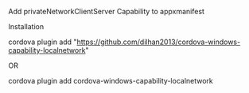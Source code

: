 Add privateNetworkClientServer Capability to appxmanifest

Installation

cordova plugin add "https://github.com/dilhan2013/cordova-windows-capability-localnetwork"

OR

cordova plugin add cordova-windows-capability-localnetwork
